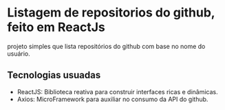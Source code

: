 # Listagem de repositorios do github, feito em ReactJs
projeto simples que lista repositórios do github com base no nome do usuário.

## Tecnologias usuadas
- ReactJS: Biblioteca reativa para construir interfaces ricas e dinâmicas.
- Axios: MicroFramework para auxiliar no consumo da API do github.